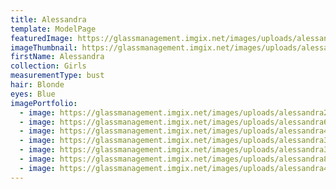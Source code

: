 ```yaml
---
title: Alessandra
template: ModelPage
featuredImage: https://glassmanagement.imgix.net/images/uploads/alessandra324242.png
imageThumbnail: https://glassmanagement.imgix.net/images/uploads/alessandra4345321.png
firstName: Alessandra
collection: Girls
measurementType: bust
hair: Blonde
eyes: Blue
imagePortfolio:
  - image: https://glassmanagement.imgix.net/images/uploads/alessandra21423.png
  - image: https://glassmanagement.imgix.net/images/uploads/alessandra64544325.png
  - image: https://glassmanagement.imgix.net/images/uploads/alessandra4345321.png
  - image: https://glassmanagement.imgix.net/images/uploads/alessandra324242.png
  - image: https://glassmanagement.imgix.net/images/uploads/alessandra3123213213.png
  - image: https://glassmanagement.imgix.net/images/uploads/alessandra876543.png
  - image: https://glassmanagement.imgix.net/images/uploads/alessandra4432332.png
---
```



